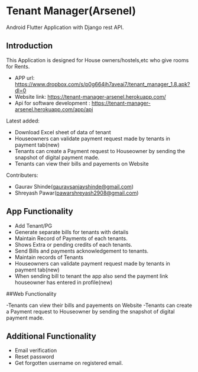 # Tenant Manager(Arsenel) 

Android Flutter Application with Django rest API. 

## Introduction

This Application is designed for House owners/hostels,etc who give rooms for Rents. 

- APP url: https://www.dropbox.com/s/p0g664jh7aveai7/tenant_manager_1.8.apk?dl=0
- Website link: https://tenant-manager-arsenel.herokuapp.com/
- Api for software development : https://tenant-manager-arsenel.herokuapp.com/app/api

Latest added:
- Download Excel sheet of data of tenant
- Houseowners can validate payment request made by tenants in payment tab(new)
- Tenants can create a Payment request to Houseowner by sending the snapshot of digital payment made.
- Tenants can view their bills and payements on Website

Contributers: 
- Gaurav Shinde(gauravsanjayshinde@gmail.com) 
- Shreyash Pawar(pawarshreyash2908@gmail.com) 

## App Functionality

- Add Tenant/PG
- Generate separate bills for tenants with details
- Maintain Record of Payments of each tenants.
- Shows Extra or pending credits of each tenants.
- Send Bills and payments acknowledgement to tenants.
- Maintain records of Tenants
- Houseowners can validate payment request made by tenants in payment tab(new)
- When sending bill to tenant the app also send the payment link houseowner has entered in profile(new)

##Web Functionality

-Tenants can view their bills and payements on Website
-Tenants can create a Payment request to Houseowner by sending the snapshot of digital payment made.

## Additional Functionality
- Email verification
- Reset password
- Get forgotten username on registered email. 

